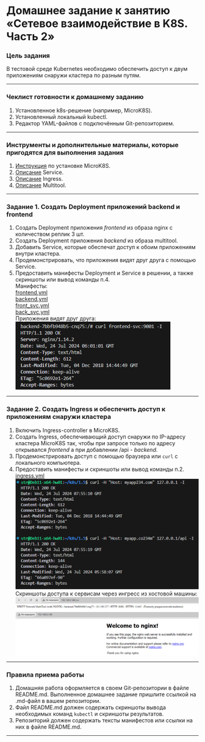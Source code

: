 # Домашнее задание к занятию «Сетевое взаимодействие в K8S. Часть 2»

### Цель задания

В тестовой среде Kubernetes необходимо обеспечить доступ к двум приложениям снаружи кластера по разным путям.

------

### Чеклист готовности к домашнему заданию

1. Установленное k8s-решение (например, MicroK8S).
2. Установленный локальный kubectl.
3. Редактор YAML-файлов с подключённым Git-репозиторием.

------

### Инструменты и дополнительные материалы, которые пригодятся для выполнения задания

1. [Инструкция](https://microk8s.io/docs/getting-started) по установке MicroK8S.
2. [Описание](https://kubernetes.io/docs/concepts/services-networking/service/) Service.
3. [Описание](https://kubernetes.io/docs/concepts/services-networking/ingress/) Ingress.
4. [Описание](https://github.com/wbitt/Network-MultiTool) Multitool.

------

### Задание 1. Создать Deployment приложений backend и frontend

1. Создать Deployment приложения _frontend_ из образа nginx с количеством реплик 3 шт.
2. Создать Deployment приложения _backend_ из образа multitool. 
3. Добавить Service, которые обеспечат доступ к обоим приложениям внутри кластера. 
4. Продемонстрировать, что приложения видят друг друга с помощью Service.
5. Предоставить манифесты Deployment и Service в решении, а также скриншоты или вывод команды п.4.  
Манифесты:  
[frontend.yml](https://github.com/Svalker1989/k8s/blob/master/1.5/frontend.yml)  
[backend.yml](https://github.com/Svalker1989/k8s/blob/master/1.5/backend.yml)  
[front_svc.yml](https://github.com/Svalker1989/k8s/blob/master/1.5/front_svc.yml)  
[back_svc.yml](https://github.com/Svalker1989/k8s/blob/master/1.5/back_svc.yml)  
Приложения видят друг друга:  
![1](https://github.com/Svalker1989/k8s/blob/master/1.5/1.png)  
------

### Задание 2. Создать Ingress и обеспечить доступ к приложениям снаружи кластера

1. Включить Ingress-controller в MicroK8S.
2. Создать Ingress, обеспечивающий доступ снаружи по IP-адресу кластера MicroK8S так, чтобы при запросе только по адресу открывался _frontend_ а при добавлении /api - _backend_.
3. Продемонстрировать доступ с помощью браузера или `curl` с локального компьютера.
4. Предоставить манифесты и скриншоты или вывод команды п.2.
[ingress.yml](https://github.com/Svalker1989/k8s/blob/master/1.5/ingress.yml)  
![2](https://github.com/Svalker1989/k8s/blob/master/1.5/2.png)  
Скриншоты доступа к сервисам через ингресс из хостовой машины:  
![3](https://github.com/Svalker1989/k8s/blob/master/1.5/3.png)  
![4](https://github.com/Svalker1989/k8s/blob/master/1.5/4.png)  
------

### Правила приема работы

1. Домашняя работа оформляется в своем Git-репозитории в файле README.md. Выполненное домашнее задание пришлите ссылкой на .md-файл в вашем репозитории.
2. Файл README.md должен содержать скриншоты вывода необходимых команд `kubectl` и скриншоты результатов.
3. Репозиторий должен содержать тексты манифестов или ссылки на них в файле README.md.

------
